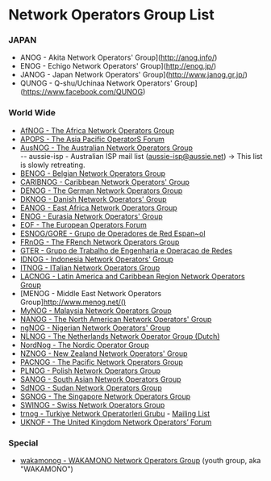 Network Operators Group List
====

### JAPAN

- ANOG - Akita Network Operators' Group](http://anog.info/)
- ENOG - Echigo Network Operators' Group](http://enog.jp/)
- JANOG - Japan Network Operators' Group](http://www.janog.gr.jp/)
- QUNOG - Q-shu/Uchinaa Network Operators' Group](https://www.facebook.com/QUNOG)

### World Wide

- [AfNOG - The Africa Network Operators Group](http://www.afnog.org/)
- [APOPS - The Asia Pacific OperatorS Forum](http://www.apops.net/)
- [AusNOG - The Australian Network Operators Group](http://www.ausnog.net/)  
-- aussie-isp - Australian ISP mail list (aussie-isp@aussie.net) -> This list is slowly retreating.
- [BENOG - Belgian Network Operators Group](http://www.benog.net/)
- [CARIBNOG - Caribbean Network Operators' Group](http://www.denog.de/)
- [DENOG - The German Network Operators Group](http://www.denog.de/)
- [DKNOG - Danish Network Operators' Group](http://www.dknog.dk/)
- [EANOG - East Africa Network Operators Group](http://orion.my.co.ke/cgi-bin/mailman/listinfo/eanog)
- [ENOG - Eurasia Network Operators' Group](http://www.enog.org/)
- [EOF - The European Operators Forum](http://www.ripe.net/ripe/wg/eof/index.html)
- [ESNOG/GORE - Grupo de Operadores de Red Espan~ol](http://www.esnog.net/)
- [FRnOG - The FRench Network Operators Group](http://www.frnog.org/)
- [GTER - Grupo de Trabalho de Engenharia e Operacao de Redes](http://gter.nic.br/)
- [IDNOG - Indonesia Network Operators' Group](http://www.idnog.or.id/)
- [ITNOG - ITalian Network Operators Group](http://www.itnog.it/)
- [LACNOG - Latin America and Caribbean Region Network Operators Group](https://mail.lacnic.net/mailman/listinfo/lacnog)
- [MENOG - Middle East Network Operators Group]http://www.menog.net/()
- [MyNOG - Malaysia Network Operators Group](http://www.mynog.org/)
- [NANOG - The North American Network Operators' Group](http://www.nanog.org/)
- [ngNOG - Nigerian Network Operators' Group](http://forum.org.ng/NgNOG/)
- [NLNOG - The Netherlands Network Operator Group (Dutch)](http://www.nlnog.net/)
- [NordNog - The Nordic Operator Group](http://www.nordnog.org/)
- [NZNOG - New Zealand Network Operators' Group](http://www.nznog.org/)
- [PACNOG - The Pacific Network Operators Group](http://www.pacnog.org/)
- [PLNOG - Polish Network Operators Group](http://plnog.pl/)
- [SANOG - South Asian Network Operators Group](http://www.sanog.org/)
- [SdNOG - Sudan Network Operators Group](http://www.swinog.ch/)
- [SGNOG - The Singapore Network Operators Group](http://www.sgnog.net/)
- [SWINOG - Swiss Network Operators Group](http://www.swinog.ch/)
- [trnog - Turkiye Network Operatorleri Grubu](http://trnog-2.eventbrite.com/) - [Mailing List](http://mailman.trnog.org/mailman/listinfo/trnog)
- [UKNOF - The United Kingdom Network Operators’ Forum](http://www.uknof.org.uk/)

### Special

- [wakamonog - WAKAMONO Network Operators Group](http://wakamonog.jp/)
  (youth group, aka "WAKAMONO")
